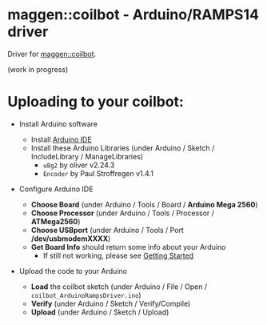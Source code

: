 
# maggen::coilbot - Arduino/RAMPS14 driver

Driver for [maggen::coilbot](../coilbot).

(work in progress)

# Uploading to your coilbot:

- Install Arduino software
   - Install [Arduino IDE](https://www.arduino.cc/en/Main/Software)
   - Install these Arduino Libraries (under Arduino / Sketch / IncludeLibrary / ManageLibraries)
      - `u8g2` by oliver v2.24.3
      - `Encoder` by Paul Stroffregen v1.4.1

- Configure Arduino IDE
   - **Choose Board** (under Arduino / Tools / Board / **Arduino Mega 2560**)
   - **Choose Processor** (under Arduino / Tools / Processor / **ATMega2560**)
   - **Choose USBport** (under Arduino / Tools / Port **/dev/usbmodemXXXX**)
   - **Get Board Info** should return some info about your Arduino
      - If still not working, please see [Getting Started](https://www.arduino.cc/en/Guide/HomePage)

- Upload the code to your Arduino
   - **Load** the coilbot sketch (under Arduino / File / Open / `coilbot_ArduinoRampsDriver.ino`)
   - **Verify** (under Arduino / Sketch / Verify/Compile)
   - **Upload** (under Arduino / Sketch / Upload)

